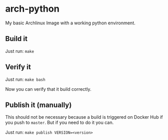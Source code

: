 # arch-python

My basic Archlinux Image with a working python environment.

## Build it

Just run: `make`

## Verify it

Just run: `make bash`

Now you can verify that it build correctly.

## Publish it (manually)

This should not be necessary because a build is triggered on Docker Hub if you push to `master`.
But if you need to do it you can.

Just run: `make publish VERSION=<version>`
